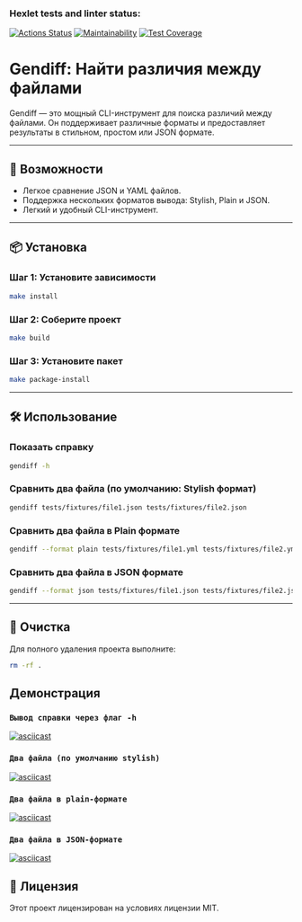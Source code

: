 ### Hexlet tests and linter status:
[![Actions Status](https://github.com/RatiborM/python-project-50/workflows/hexlet-check/badge.svg)](https://github.com/RatiborM/python-project-50/actions)
[![Maintainability](https://api.codeclimate.com/v1/badges/acd05649de1fc98c22bc/maintainability)](https://codeclimate.com/github/RatiborM/python-project-50/maintainability)
[![Test Coverage](https://api.codeclimate.com/v1/badges/acd05649de1fc98c22bc/test_coverage)](https://codeclimate.com/github/RatiborM/python-project-50/test_coverage)

# Gendiff: Найти различия между файлами

Gendiff — это мощный CLI-инструмент для поиска различий между файлами. Он поддерживает различные форматы и предоставляет результаты в стильном, простом или JSON формате.

---

## 🚀 Возможности

- Легкое сравнение JSON и YAML файлов.
- Поддержка нескольких форматов вывода: Stylish, Plain и JSON.
- Легкий и удобный CLI-инструмент.

---

## 📦 Установка

### Шаг 1: Установите зависимости
```bash
make install
```

### Шаг 2: Соберите проект
```bash
make build
```

### Шаг 3: Установите пакет
```bash
make package-install
```

---

## 🛠️ Использование

### Показать справку
```bash
gendiff -h
```

### Сравнить два файла (по умолчанию: Stylish формат)
```bash
gendiff tests/fixtures/file1.json tests/fixtures/file2.json
```

### Сравнить два файла в Plain формате
```bash
gendiff --format plain tests/fixtures/file1.yml tests/fixtures/file2.yml
```



### Сравнить два файла в JSON формате
```bash
gendiff --format json tests/fixtures/file1.json tests/fixtures/file2.json
```

---

## 🧹 Очистка

Для полного удаления проекта выполните:
```bash
rm -rf .
```

## Демонстрация

### `Вывод справки через флаг -h`

[![asciicast](https://asciinema.org/a/Lh27JDsBGNTUTWyEm97xgjGsi.svg)](https://asciinema.org/a/Lh27JDsBGNTUTWyEm97xgjGsi)


### `Два файла (по умолчанию stylish)`
[![asciicast](https://asciinema.org/a/NN8aXZ3TKZ0xpWDNissRI95O2.svg)](https://asciinema.org/a/NN8aXZ3TKZ0xpWDNissRI95O2)

### `Два файла в plain-формате`
[![asciicast](https://asciinema.org/a/np1ppxfh5GZFqG0oX3iOkVI1h.svg)](https://asciinema.org/a/np1ppxfh5GZFqG0oX3iOkVI1h)

### `Два файла в JSON-формате`
[![asciicast](https://asciinema.org/a/Ux7IUUChVAGZd1gqtqWjl9Oye.svg)](https://asciinema.org/a/Ux7IUUChVAGZd1gqtqWjl9Oye)
## 📖 Лицензия
Этот проект лицензирован на условиях лицензии MIT.
